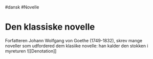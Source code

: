 #dansk #Novelle 
# Den klassiske novelle
Forfatteren Johann Wolfgang von Goethe (1749-1832), skrev mange noveller som udfordered dem klasiike novelle: han kalder den stokken i myreturen
![[Denotation]]